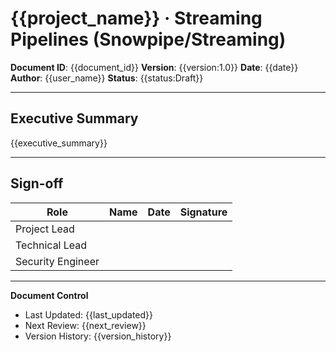 # {{project_name}} · Streaming Pipelines (Snowpipe/Streaming)

**Document ID**: {{document_id}}
**Version**: {{version:1.0}}
**Date**: {{date}}
**Author**: {{user_name}}
**Status**: {{status:Draft}}

---

## Executive Summary

{{executive_summary}}

---

## Sign-off

| Role | Name | Date | Signature |
|------|------|------|-----------|
| Project Lead | | | |
| Technical Lead | | | |
| Security Engineer | | | |

---

**Document Control**
- Last Updated: {{last_updated}}
- Next Review: {{next_review}}
- Version History: {{version_history}}
